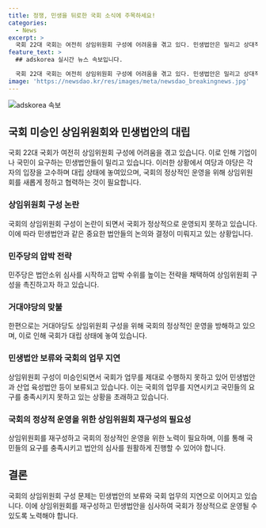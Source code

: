 ```yaml
---
title: 정쟁, 민생을 뒤로한 국회 소식에 주목하세요!
categories:
  - News
excerpt: >
  국회 22대 국회는 여전히 상임위원회 구성에 어려움을 겪고 있다. 민생법안은 밀리고 상대적으로 압박적인 법안들이 먼저 소위원회에 상정되고 있다. 여야 대치가 이어지면서 산업 육성법안은 심사 대상에 오르지 못했고, 국회의 정상적인 운영을 위해 꾸려지지 않은 18개 상임위원회가 실행 가능한 법안들로 인해 정상화되어야 함을 강조하고 있다. 초당적으로 국회가 정상화돼야 하는 시점에 여야는 힘을 모아 상임위원회를 새롭게 구성해야 할 것이다.
feature_text: >
  ## adskorea 실시간 뉴스 속보입니다.

  국회 22대 국회는 여전히 상임위원회 구성에 어려움을 겪고 있다. 민생법안은 밀리고 상대적으로 압박적인 법안들이 먼저 소위원회에 상정되고 있다. 여야 대치가 이어지면서 산업 육성법안은 심사 대상에 오르지 못했고, 국회의 정상적인 운영을 위해 꾸려지지 않은 18개 상임위원회가 실행 가능한 법안들로 인해 정상화되어야 함을 강조하고 있다. 초당적으로 국회가 정상화돼야 하는 시점에 여야는 힘을 모아 상임위원회를 새롭게 구성해야 할 것이다.
image: 'https://newsdao.kr/res/images/meta/newsdao_breakingnews.jpg'
---
```


<p><img src="https://newsdao.kr/res/images/meta/newsdao_breakingnews.jpg" alt="adskorea 속보" /></p>

<h2 data-ke-size="size26">국회 미승인 상임위원회와 민생법안의 대립</h2>

<p data-ke-size="size16">국회 22대 국회가 여전히 상임위원회 구성에 어려움을 겪고 있습니다. 이로 인해 기업이나 국민이 요구하는 민생법안들이 밀리고 있습니다. 이러한 상황에서 여당과 야당은 각자의 입장을 고수하며 대립 상태에 놓여있으며, 국회의 정상적인 운영을 위해 상임위원회를 새롭게 정하고 협력하는 것이 필요합니다.</p>

<h3 data-ke-size="size24">상임위원회 구성 논란</h3>

<p data-ke-size="size16">국회의 상임위원회 구성이 논란이 되면서 국회가 정상적으로 운영되지 못하고 있습니다. 이에 따라 민생법안과 같은 중요한 법안들의 논의와 결정이 미뤄지고 있는 상황입니다.</p>

<h3 data-ke-size="size24">민주당의 압박 전략</h3>

<p data-ke-size="size16">민주당은 법안소위 심사를 시작하고 압박 수위를 높이는 전략을 채택하여 상임위원회 구성을 촉진하고자 하고 있습니다.</p>

<h3 data-ke-size="size24">거대야당의 맞불</h3>

<p data-ke-size="size16">한편으로는 거대야당도 상임위원회 구성을 위해 국회의 정상적인 운영을 방해하고 있으며, 이로 인해 국회가 대립 상태에 놓여 있습니다.</p>

<h3 data-ke-size="size24">민생법안 보류와 국회의 업무 지연</h3>

<p data-ke-size="size16">상임위원회 구성이 미승인되면서 국회가 업무를 제대로 수행하지 못하고 있어 민생법안과 산업 육성법안 등이 보류되고 있습니다. 이는 국회의 업무를 지연시키고 국민들의 요구를 충족시키지 못하고 있는 상황을 초래하고 있습니다.</p>

<h3 data-ke-size="size24">국회의 정상적 운영을 위한 상임위원회 재구성의 필요성</h3>

<p data-ke-size="size16">상임위원회를 재구성하고 국회의 정상적인 운영을 위한 노력이 필요하며, 이를 통해 국민들의 요구를 충족시키고 법안의 심사를 원활하게 진행할 수 있어야 합니다.</p>

<h2 data-ke-size="size26">결론</h2>

<p data-ke-size="size16">국회의 상임위원회 구성 문제는 민생법안의 보류와 국회 업무의 지연으로 이어지고 있습니다. 이에 상임위원회를 재구성하고 민생법안을 심사하여 국회가 정상적으로 운영될 수 있도록 노력해야 합니다.</p>

